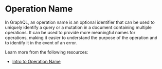 # Operation Name

In GraphQL, an operation name is an optional identifier that can be used to uniquely identify a query or a mutation in a document containing multiple operations. It can be used to provide more meaningful names for operations, making it easier to understand the purpose of the operation and to identify it in the event of an error.

Learn more from the following resources:

- [Intro to Operation Name](https://graphql.org/learn/queries/#operation-name)